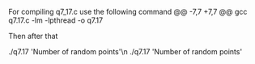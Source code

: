 For compiling q7_17.c use the following command
@@ -7,7 +7,7 @@ gcc q7.17.c -lm -lpthread -o q7.17

Then after that 

./q7.17    'Number of random points'\n
./q7.17    'Number of random points'
